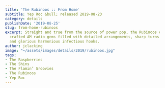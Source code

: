 ```yaml
---
title: 'The Rubinoos :: From Home'
subtitle: Yep Roc &bull; released 2019-08-23
category: details
publishDate: '2019-08-25'
slug: from-home-rubinoos
excerpt: Straight and true from the source of power pop, the Rubinoos deliver carefully
  crafted AM radio gems filled with detailed arrangements, sharp turns of melody,
  and glorious harmonious infectious hooks.
author: jclacking
image: "~/assets/images/details/2019/rubinoos.jpg"
tags:
- The Raspberries
- The Shins
- The Flamin’ Groovies
- The Rubinoos
- Yep Roc
---
```


